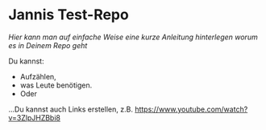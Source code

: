 # Jannis Test-Repo

*Hier kann man auf einfache Weise eine kurze Anleitung hinterlegen worum es in Deinem Repo geht*

Du kannst:
* Aufzählen,
* was Leute benötigen.
* Oder

...Du kannst auch Links erstellen, z.B. 
https://www.youtube.com/watch?v=3ZlpJHZBbi8
